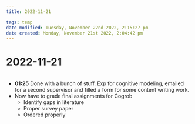 ```yaml
---
title: 2022-11-21

tags: temp  
date modified: Tuesday, November 22nd 2022, 2:15:27 pm
date created: Monday, November 21st 2022, 2:04:42 pm
---
```


# 2022-11-21
```toc
```
- **01:25** Done with a bunch of stuff. Exp for cognitive modeling, emailed for a second supervisor and filled a form for some content writing work.
- Now have to grade final assignments for Cogrob
	- Identify gaps in literature
	- Proper survey paper
	- Ordered properly




